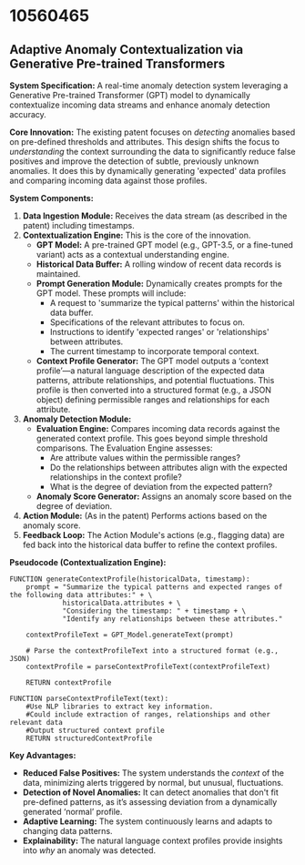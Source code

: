 # 10560465

## Adaptive Anomaly Contextualization via Generative Pre-trained Transformers

**System Specification:** A real-time anomaly detection system leveraging a Generative Pre-trained Transformer (GPT) model to dynamically contextualize incoming data streams and enhance anomaly detection accuracy.

**Core Innovation:**  The existing patent focuses on *detecting* anomalies based on pre-defined thresholds and attributes. This design shifts the focus to *understanding* the context surrounding the data to significantly reduce false positives and improve the detection of subtle, previously unknown anomalies. It does this by dynamically generating 'expected' data profiles and comparing incoming data against those profiles.

**System Components:**

1.  **Data Ingestion Module:** Receives the data stream (as described in the patent) including timestamps.
2.  **Contextualization Engine:** This is the core of the innovation. 
    *   **GPT Model:** A pre-trained GPT model (e.g., GPT-3.5, or a fine-tuned variant) acts as a contextual understanding engine.
    *   **Historical Data Buffer:**  A rolling window of recent data records is maintained.
    *   **Prompt Generation Module:**  Dynamically creates prompts for the GPT model. These prompts will include:
        *   A request to 'summarize the typical patterns' within the historical data buffer.
        *   Specifications of the relevant attributes to focus on.
        *   Instructions to identify 'expected ranges' or 'relationships' between attributes.
        *   The current timestamp to incorporate temporal context.
    *   **Context Profile Generator:**  The GPT model outputs a ‘context profile’—a natural language description of the expected data patterns, attribute relationships, and potential fluctuations. This profile is then converted into a structured format (e.g., a JSON object) defining permissible ranges and relationships for each attribute.
3.  **Anomaly Detection Module:** 
    *   **Evaluation Engine:** Compares incoming data records against the generated context profile. This goes beyond simple threshold comparisons. The Evaluation Engine assesses:
        *   Are attribute values within the permissible ranges?
        *   Do the relationships between attributes align with the expected relationships in the context profile?
        *   What is the degree of deviation from the expected pattern?
    *   **Anomaly Score Generator:**  Assigns an anomaly score based on the degree of deviation.
4.  **Action Module:** (As in the patent) Performs actions based on the anomaly score.
5.  **Feedback Loop:** The Action Module's actions (e.g., flagging data) are fed back into the historical data buffer to refine the context profiles.

**Pseudocode (Contextualization Engine):**

```
FUNCTION generateContextProfile(historicalData, timestamp):
    prompt = "Summarize the typical patterns and expected ranges of the following data attributes:" + \
             historicalData.attributes + \
             "Considering the timestamp: " + timestamp + \
             "Identify any relationships between these attributes."

    contextProfileText = GPT_Model.generateText(prompt)

    # Parse the contextProfileText into a structured format (e.g., JSON)
    contextProfile = parseContextProfileText(contextProfileText)

    RETURN contextProfile

FUNCTION parseContextProfileText(text):
    #Use NLP libraries to extract key information.
    #Could include extraction of ranges, relationships and other relevant data
    #Output structured context profile
    RETURN structuredContextProfile

```

**Key Advantages:**

*   **Reduced False Positives:**  The system understands the *context* of the data, minimizing alerts triggered by normal, but unusual, fluctuations.
*   **Detection of Novel Anomalies:** It can detect anomalies that don't fit pre-defined patterns, as it’s assessing deviation from a dynamically generated ‘normal’ profile.
*   **Adaptive Learning:** The system continuously learns and adapts to changing data patterns.
*   **Explainability:** The natural language context profiles provide insights into *why* an anomaly was detected.